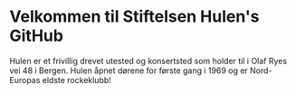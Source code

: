 # Velkommen til Stiftelsen Hulen's GitHub
Hulen er et frivillig drevet utested og konsertsted som holder til i Olaf Ryes vei 48 i Bergen. Hulen åpnet dørene for første gang i 1969 og er Nord-Europas eldste rockeklubb!

